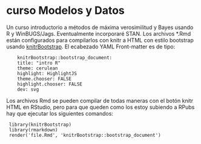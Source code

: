 # curso Modelos y Datos

Un curso introductorio a métodos de máxima verosimilitud y Bayes usando R y WinBUGS/Jags. Eventualmente incorporaré STAN. Los archivos *.Rmd están configurados para compilarlos con knitr a HTML con estilo bootstrap usando [knitrBootstrap](https://github.com/jimhester/knitrBootstrap). El ecabezado YAML Front-matter es de tipo:

```
    knitrBootstrap::bootstrap_document:
    title: "intro R"
    theme: cerulean
    highlight: HighlightJS
    theme.chooser: FALSE
    highlight.chooser: FALSE
    dev: svg
```

Los archivos Rmd se pueden compilar de todas maneras con el botón knitr HTML en RStudio, pero para que queden como los estoy subiendo a RPubs hay que ejecutar los siguientes comandos: 

```
 library(knitrBootstrap)
 library(rmarkdown)
 render('file.Rmd', 'knitrBootstrap::bootstrap_document')
```